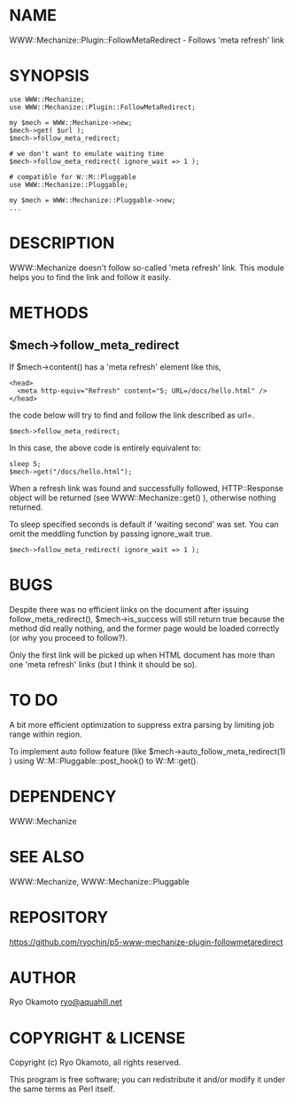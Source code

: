 # NAME

WWW::Mechanize::Plugin::FollowMetaRedirect - Follows 'meta refresh' link

# SYNOPSIS

    use WWW::Mechanize;
    use WWW::Mechanize::Plugin::FollowMetaRedirect;

    my $mech = WWW::Mechanize->new;
    $mech->get( $url );
    $mech->follow_meta_redirect;

    # we don't want to emulate waiting time
    $mech->follow_meta_redirect( ignore_wait => 1 );

    # compatible for W::M::Pluggable
    use WWW::Mechanize::Pluggable;

    my $mech = WWW::Mechanize::Pluggable->new;
    ...

# DESCRIPTION

WWW::Mechanize doesn't follow so-called 'meta refresh' link.
This module helps you to find the link and follow it easily.

# METHODS

## $mech->follow\_meta\_redirect

If $mech->content() has a 'meta refresh' element like this,

    <head>
      <meta http-equiv="Refresh" content="5; URL=/docs/hello.html" />
    </head>

the code below will try to find and follow the link described as url=.

    $mech->follow_meta_redirect;

In this case, the above code is entirely equivalent to:

    sleep 5;
    $mech->get("/docs/hello.html");

When a refresh link was found and successfully followed, HTTP::Response object will be returned (see WWW::Mechanize::get() ), 
otherwise nothing returned.

To sleep specified seconds is default if 'waiting second' was set. You can omit the meddling function by passing ignore\_wait true.

    $mech->follow_meta_redirect( ignore_wait => 1 );

# BUGS

Despite there was no efficient links on the document after issuing follow\_meta\_redirect(),
$mech->is\_success will still return true because the method did really nothing, and the former page would be loaded correctly (or why you proceed to follow?).

Only the first link will be picked up when HTML document has more than one 'meta refresh' links (but I think it should be so).

# TO DO

A bit more efficient optimization to suppress extra parsing by limiting job range within <head></head> region.

To implement auto follow feature (like $mech->auto\_follow\_meta\_redirect(1) ) using W::M::Pluggable::post\_hook() to W::M::get().

# DEPENDENCY

WWW::Mechanize

# SEE ALSO

WWW::Mechanize, WWW::Mechanize::Pluggable

# REPOSITORY

https://github.com/ryochin/p5-www-mechanize-plugin-followmetaredirect

# AUTHOR

Ryo Okamoto <ryo@aquahill.net>

# COPYRIGHT & LICENSE

Copyright (c) Ryo Okamoto, all rights reserved.

This program is free software; you can redistribute it and/or modify it
under the same terms as Perl itself.
